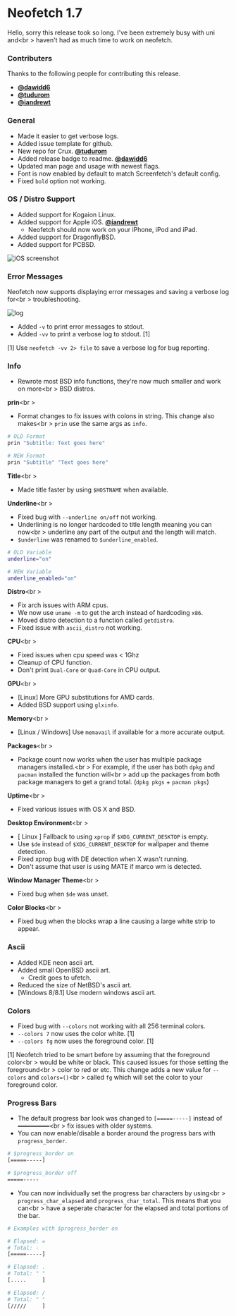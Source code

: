 # Neofetch 1.7

Hello, sorry this release took so long. I've been extremely busy with uni and<br \>
haven't had as much time to work on neofetch.


### Contributers

Thanks to the following people for contributing this release.

- **[@dawidd6](https://github.com/dawidd6)**
- **[@tudurom](https://githuv.com/tudurom)**
- **[@iandrewt](https://githuv.com/iandrewt)**


### General

- Made it easier to get verbose logs.
- Added issue template for github.
- New repo for Crux. **[@tudurom](https://githuv.com/tudurom)**
- Added release badge to readme. **[@dawidd6](https://github.com/dawidd6)**
- Updated man page and usage with newest flags.
- Font is now enabled by default to match Screenfetch's default config.
- Fixed `bold` option not working.

### OS / Distro Support

- Added support for Kogaion Linux.
- Added support for Apple iOS. **[@iandrewt](https://githuv.com/iandrewt)**
    - Neofetch should now work on your iPhone, iPod and iPad.
- Added support for DragonflyBSD.
- Added support for PCBSD.

![iOS screenshot](https://ipfs.pics/ipfs/QmYmPhwpFrxwySW2phdxH1TyQ6tCgCnxtYtbEEe3RY5TwZ)


### Error Messages

Neofetch now supports displaying error messages and saving a verbose log for<br \>
troubleshooting.

![log](https://ipfs.pics/ipfs/QmeTWGKozY79zcxbrgXueyTRfQcTUe7ZmDqLv4ASgJB4G4)

- Added `-v` to print error messages to stdout.
- Added `-vv` to print a verbose log to stdout. \[1\]

\[1\] Use `neofetch -vv 2> file` to save a verbose log for bug reporting.

### Info

- Rewrote most BSD info functions, they're now much smaller and work on more<br \>
BSD distros.

**prin**<br \>
- Format changes to fix issues with colons in string. This change also makes<br \>
`prin` use the same args as `info`.

```sh
# OLD Format
prin "Subtitle: Text goes here"

# NEW Format
prin "Subtitle" "Text goes here"
```

**Title**<br \>
- Made title faster by using `$HOSTNAME` when available.

**Underline**<br \>
- Fixed bug with `--underline on/off` not working.
- Underlining is no longer hardcoded to title length meaning you can now<br \>
underline any part of the output and the length will match.
- `$underline` was renamed to `$underline_enabled`.

```sh
# OLD Variable
underline="on"

# NEW Variable
underline_enabled="on"
```

**Distro**<br \>
- Fix arch issues with ARM cpus.
- We now use `uname -m` to get the arch instead of hardcoding `x86`.
- Moved distro detection to a function called `getdistro`.
- Fixed issue with `ascii_distro` not working.

**CPU**<br \>
- Fixed issues when cpu speed was < 1Ghz
- Cleanup of CPU function.
- Don't print `Dual-Core` or `Quad-Core` in CPU output.

**GPU**<br \>
- [Linux] More GPU substitutions for AMD cards.
- Added BSD support using `glxinfo`.

**Memory**<br \>
- [Linux / Windows] Use `memavail` if available for a more accurate output.

**Packages**<br \>
- Package count now works when the user has multiple package managers installed.<br \>
For example, if the user has both `dpkg` and `pacman` installed the function will<br \>
add up the packages from both package managers to get a grand total. (`dpkg pkgs` + `pacman pkgs`)

**Uptime**<br \>
- Fixed various issues with OS X and BSD.

**Desktop Environment**<br \>
- [ Linux ] Fallback to using `xprop` if `$XDG_CURRENT_DESKTOP` is empty.
- Use `$de` instead of `$XDG_CURRENT_DESKTOP` for wallpaper and theme detection.
- Fixed xprop bug with DE detection when X wasn't running.
- Don't assume that user is using MATE if marco wm is detected.

**Window Manager Theme**<br \>
- Fixed bug when `$de` was unset.

**Color Blocks**<br \>
- Fixed bug when the blocks wrap a line causing a large white strip to appear.


### Ascii

- Added KDE neon ascii art.
- Added small OpenBSD ascii art.
    - Credit goes to ufetch.
- Reduced the size of NetBSD's ascii art.
- [Windows 8/8.1] Use modern windows ascii art.


### Colors

- Fixed bug with `--colors` not working with all 256 terminal colors.
- `--colors 7` now uses the color white. \[1\]
- `--colors fg` now uses the foreground color. \[1\]

\[1\] Neofetch tried to be smart before by assuming that the foreground color<br \>
would be white or black. This caused issues for those setting the foreground<br \>
color to red or etc. This change adds a new value for `--colors` and `colors=()`<br \>
called `fg` which will set the color to your foreground color.


### Progress Bars

- The default progress bar look was changed to `[=====-----]` instead of `━━━━━━━━━━`<br \>
fix issues with older systems.
- You can now enable/disable a border around the progress bars with `progress_border`.

```sh
# $progress_border on
[=====-----]

# $progress_border off
=====-----
```

- You can now individually set the progress bar characters by using<br \>
`progress_char_elapsed` and `progress_char_total`. This means that you can<br \>
have a seperate character for the elapsed and total portions of the bar.

```sh
# Examples with $progress_border on

# Elapsed: =
# Total: -
[=====-----]

# Elapsed: .
# Total: " "
[.....     ]

# Elapsed: /
# Total: " "
[/////     ]
```
